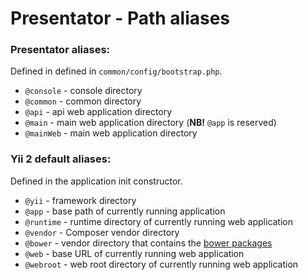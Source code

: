 Presentator - Path aliases
======================================================================

### Presentator aliases:

Defined in defined in `common/config/bootstrap.php`.

- `@console`  - console directory
- `@common`   - common directory
- `@api`      - api web application directory
- `@main`     - main web application directory (**NB!** `@app` is reserved)
- `@mainWeb`  - main web application directory


### Yii 2 default aliases:

Defined in the application init constructor.

- `@yii`      - framework directory
- `@app`      - base path of currently running application
- `@runtime`  - runtime directory of currently running web application
- `@vendor`   - Composer vendor directory
- `@bower`    - vendor directory that contains the [bower packages](http://bowerio/)
- `@web`      - base URL of currently running web application
- `@webroot`  - web root directory of currently running web application


